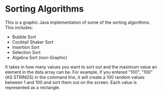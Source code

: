 # Sorting Algorithms
This is a graphic Java implementation of some of the sorting algorithms.
This includes:
- Bubble Sort
- Cocktail Shaker Sort
- Insertion Sort
- Selection Sort
- Algebra Sort (non-Graphic)

It takes in how many values you want to sort out and the maximum value an element in the data array can be.
For example, if you entered "100", "100" (AS STRINGS) in the command line, it will create a 100 random values between 1 and 100 and sort them out on the screen.
Each value is represented as a rectangle.
